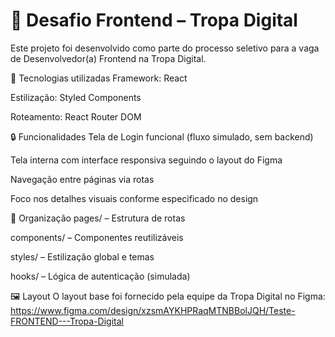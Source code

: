 ﻿# 🧪 Desafio Frontend – Tropa Digital
Este projeto foi desenvolvido como parte do processo seletivo para a vaga de Desenvolvedor(a) Frontend na Tropa Digital.


🚀 Tecnologias utilizadas
Framework: React

Estilização: Styled Components 

Roteamento: React Router DOM 

🔒 Funcionalidades
Tela de Login funcional (fluxo simulado, sem backend)

Tela interna com interface responsiva seguindo o layout do Figma

Navegação entre páginas via rotas

Foco nos detalhes visuais conforme especificado no design

📁 Organização
pages/ – Estrutura de rotas

components/ – Componentes reutilizáveis

styles/ – Estilização global e temas

hooks/ – Lógica de autenticação (simulada)

🖼️ Layout
O layout base foi fornecido pela equipe da Tropa Digital no Figma:
https://www.figma.com/design/xzsmAYKHPRaqMTNBBolJQH/Teste-FRONTEND---Tropa-Digital
